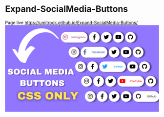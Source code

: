 # Expand-SocialMedia-Buttons
Page live https://umitrock.github.io/Expand-SocialMedia-Buttons/
<img src="https://github.com/UmitRock/Expand-Social-Media-Buttons/blob/main/page.PNG?raw=true" alt="">
